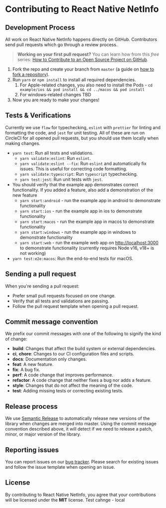 # Contributing to React Native NetInfo

## Development Process

All work on React Native NetInfo happens directly on GitHub. Contributors send pull requests which go through a review process.

> **Working on your first pull request?** You can learn how from this *free* series: [How to Contribute to an Open Source Project on GitHub](https://egghead.io/series/how-to-contribute-to-an-open-source-project-on-github).

1. Fork the repo and create your branch from `master` (a guide on [how to fork a repository](https://help.github.com/articles/fork-a-repo/)).
2. Run `yarn` or `npm install` to install all required dependencies.
   1. For Apple-related changes, you also need to install the Pods - `cd example/ios && pod install && cd ../macos && pod install`
   2. For windows-related changes TBD
3. Now you are ready to make your changes!

## Tests & Verifications

Currently we use `flow` for typechecking, `eslint` with `prettier` for linting and formatting the code, and `jest` for unit testing. All of these are run on CircleCI for all opened pull requests, but you should use them locally when making changes.

* `yarn test`: Run all tests and validations.
  * `yarn validate:eslint`: Run `eslint`.
  * `yarn validate:eslint --fix`: Run `eslint` and automatically fix issues. This is useful for correcting code formatting.
  * `yarn validate:typescript`: Run `typescript` typechecking.
  * `yarn test:jest`: Run unit tests with `jest`.
* You should verify that the example app demonstrates correct functionality. If you added a feature, also add a demonstration of the new feature
  * `yarn start:android` - run the example app in android to demonstrate functionality
  * `yarn start:ios` - run the example app in ios to demonstrate functionality
  * `yarn start:macos` - run the example app in macos to demonstrate functionality
  * `yarn start:windows` - run the example app in windows to demonstrate functionality
  * `yarn start:web` - run the example web app on <http://localhost:3000> to demonstrate functionality (currently requires Node v16, v18+ is not working)
* `yarn test:e2e:macos`: Run the end-to-end tests for macOS.

## Sending a pull request

When you're sending a pull request:

* Prefer small pull requests focused on one change.
* Verify that all tests and validations are passing.
* Follow the pull request template when opening a pull request.

## Commit message convention

We prefix our commit messages with one of the following to signify the kind of change:

* **build**: Changes that affect the build system or external dependencies.
* **ci**, **chore**: Changes to our CI configuration files and scripts.
* **docs**: Documentation only changes.
* **feat**: A new feature.
* **fix**: A bug fix.
* **perf**: A code change that improves performance.
* **refactor**: A code change that neither fixes a bug nor adds a feature.
* **style**: Changes that do not affect the meaning of the code.
* **test**: Adding missing tests or correcting existing tests.

## Release process

We use [Semantic Release](http://semantic-release.org) to automatically release new versions of the library when changes are merged into master. Using the commit message convention described above, it will detect if we need to release a patch, minor, or major version of the library.

## Reporting issues

You can report issues on our [bug tracker](https://github.com/react-native-community/react-native-netinfo/issues). Please search for existing issues and follow the issue template when opening an issue.

## License

By contributing to React Native NetInfo, you agree that your contributions will be licensed under the **MIT** license.
Test cahnge - local